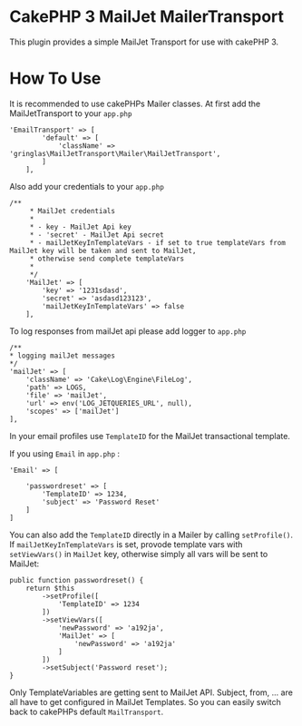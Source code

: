 # CakePHP 3 MailJet MailerTransport
This plugin provides a simple MailJet Transport for use with cakePHP 3.

# How To Use

It is recommended to use cakePHPs Mailer classes.
At first add the MailJetTransport to your `app.php`
```
'EmailTransport' => [
        'default' => [
            'className' => 'gringlas\MailJetTransport\Mailer\MailJetTransport',
        ]
    ],
```

Also add your credentials to your `app.php`
```
/**
     * MailJet credentials
     *
     * - key - MailJet Api key
     * - 'secret' - MailJet Api secret
     * - mailJetKeyInTemplateVars - if set to true templateVars from MailJet key will be taken and sent to MailJet,
     * otherwise send complete templateVars
     *
     */
    'MailJet' => [
        'key' => '1231sdasd',
        'secret' => 'asdasd123123',
        'mailJetKeyInTemplateVars' => false
    ],
```

To log responses from mailJet api please add logger to `app.php`
```
/**
* logging mailJet messages
*/
'mailJet' => [
    'className' => 'Cake\Log\Engine\FileLog',
    'path' => LOGS,
    'file' => 'mailJet',
    'url' => env('LOG_JETQUERIES_URL', null),
    'scopes' => ['mailJet']
],
```



In your email profiles use `TemplateID` for the MailJet transactional template. 

If you using `Email` in `app.php` :

```
'Email' => [

    'passwordreset' => [
        'TemplateID' => 1234,
        'subject' => 'Password Reset'
    ]
]
```


You can also add the `TemplateID` directly in a Mailer by calling `setProfile()`.
If `mailJetKeyInTemplateVars` is set, provode template vars with `setViewVars()` in `MailJet` key, otherwise simply all vars will be sent to MailJet: 

```
public function passwordreset() {
    return $this
        ->setProfile([
            'TemplateID' => 1234
        ])
        ->setViewVars([
            'newPassword' => 'a192ja',
            'MailJet' => [
                'newPassword' => 'a192ja'
            ]
        ])
        ->setSubject('Password reset');
}
```

Only TemplateVariables are getting sent to MailJet API. Subject, from, ... are all have to get configured in MailJet Templates. So you can easily switch back to cakePHPs default `MailTransport`.  
